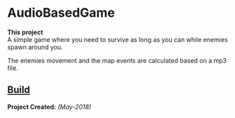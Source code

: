 # AudioBasedGame

**This project** <br>
A simple game where you need to survive as long as you can while enemies spawn around you.

The enemies movement and the map events are calculated based on a mp3 file.

## <a href="https://github.com/MarcelvanDuijnDev/Unity_Builds/tree/main/AudioBasedGame"> Build </a> ##

**Project Created:** *(May-2018)* <br>
